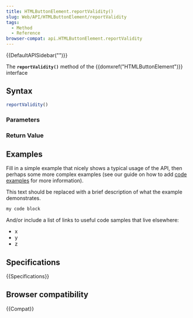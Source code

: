 ```yaml
---
title: HTMLButtonElement.reportValidity()
slug: Web/API/HTMLButtonElement/reportValidity
tags:
  - Method
  - Reference
browser-compat: api.HTMLButtonElement.reportValidity
---
```

{{DefaultAPISidebar("")}}

The **`reportValidity()`** method of the {{domxref("HTMLButtonElement")}} interface 

## Syntax

```js
reportValidity()
```

### Parameters



### Return Value



## Examples

Fill in a simple example that nicely shows a typical usage of the API, then perhaps some more complex examples (see our guide on how to add [code examples](/en-US/docs/MDN/Contribute/Structures/Code_examples) for more information).

This text should be replaced with a brief description of what the example demonstrates.

```js
my code block
```

And/or include a list of links to useful code samples that live elsewhere:

*   x
*   y
*   z

## Specifications

{{Specifications}}

## Browser compatibility

{{Compat}}

